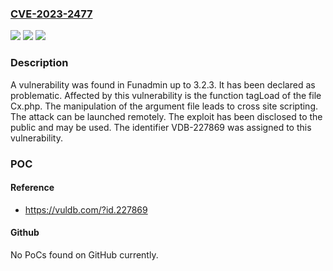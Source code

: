 ### [CVE-2023-2477](https://cve.mitre.org/cgi-bin/cvename.cgi?name=CVE-2023-2477)
![](https://img.shields.io/static/v1?label=Product&message=Funadmin&color=blue)
![](https://img.shields.io/static/v1?label=Version&message=%3D%203.2.0%20&color=brighgreen)
![](https://img.shields.io/static/v1?label=Vulnerability&message=CWE-79%20Cross%20Site%20Scripting&color=brighgreen)

### Description

A vulnerability was found in Funadmin up to 3.2.3. It has been declared as problematic. Affected by this vulnerability is the function tagLoad of the file Cx.php. The manipulation of the argument file leads to cross site scripting. The attack can be launched remotely. The exploit has been disclosed to the public and may be used. The identifier VDB-227869 was assigned to this vulnerability.

### POC

#### Reference
- https://vuldb.com/?id.227869

#### Github
No PoCs found on GitHub currently.

